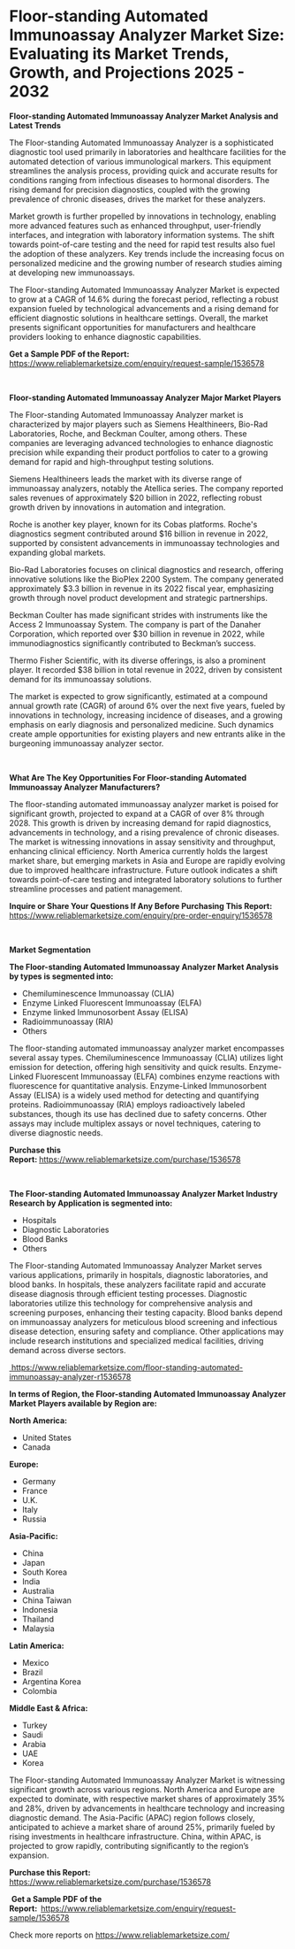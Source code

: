 <p><h1>Floor-standing Automated Immunoassay Analyzer Market Size: Evaluating its Market Trends, Growth, and Projections 2025 - 2032</h1></p><p><strong>Floor-standing Automated Immunoassay Analyzer Market Analysis and Latest Trends</strong></p>
<p><p>The Floor-standing Automated Immunoassay Analyzer is a sophisticated diagnostic tool used primarily in laboratories and healthcare facilities for the automated detection of various immunological markers. This equipment streamlines the analysis process, providing quick and accurate results for conditions ranging from infectious diseases to hormonal disorders. The rising demand for precision diagnostics, coupled with the growing prevalence of chronic diseases, drives the market for these analyzers.</p><p>Market growth is further propelled by innovations in technology, enabling more advanced features such as enhanced throughput, user-friendly interfaces, and integration with laboratory information systems. The shift towards point-of-care testing and the need for rapid test results also fuel the adoption of these analyzers. Key trends include the increasing focus on personalized medicine and the growing number of research studies aiming at developing new immunoassays.</p><p>The Floor-standing Automated Immunoassay Analyzer Market is expected to grow at a CAGR of 14.6% during the forecast period, reflecting a robust expansion fueled by technological advancements and a rising demand for efficient diagnostic solutions in healthcare settings. Overall, the market presents significant opportunities for manufacturers and healthcare providers looking to enhance diagnostic capabilities.</p></p>
<p><strong>Get a Sample PDF of the Report:&nbsp;</strong> <a href="https://www.reliablemarketsize.com/enquiry/request-sample/1536578?utm_campaign=3185&utm_medium=2&utm_source=Github&utm_content=ia&utm_term=05032025&utm_id=floor-standing-automated-immunoassay-analyzer">https://www.reliablemarketsize.com/enquiry/request-sample/1536578</a></p>
<p>&nbsp;</p>
<p><strong>Floor-standing Automated Immunoassay Analyzer Major Market Players</strong></p>
<p><p>The Floor-standing Automated Immunoassay Analyzer market is characterized by major players such as Siemens Healthineers, Bio-Rad Laboratories, Roche, and Beckman Coulter, among others. These companies are leveraging advanced technologies to enhance diagnostic precision while expanding their product portfolios to cater to a growing demand for rapid and high-throughput testing solutions.</p><p>Siemens Healthineers leads the market with its diverse range of immunoassay analyzers, notably the Atellica series. The company reported sales revenues of approximately $20 billion in 2022, reflecting robust growth driven by innovations in automation and integration.</p><p>Roche is another key player, known for its Cobas platforms. Roche's diagnostics segment contributed around $16 billion in revenue in 2022, supported by consistent advancements in immunoassay technologies and expanding global markets.</p><p>Bio-Rad Laboratories focuses on clinical diagnostics and research, offering innovative solutions like the BioPlex 2200 System. The company generated approximately $3.3 billion in revenue in its 2022 fiscal year, emphasizing growth through novel product development and strategic partnerships.</p><p>Beckman Coulter has made significant strides with instruments like the Access 2 Immunoassay System. The company is part of the Danaher Corporation, which reported over $30 billion in revenue in 2022, while immunodiagnostics significantly contributed to Beckman’s success.</p><p>Thermo Fisher Scientific, with its diverse offerings, is also a prominent player. It recorded $38 billion in total revenue in 2022, driven by consistent demand for its immunoassay solutions.</p><p>The market is expected to grow significantly, estimated at a compound annual growth rate (CAGR) of around 6% over the next five years, fueled by innovations in technology, increasing incidence of diseases, and a growing emphasis on early diagnosis and personalized medicine. Such dynamics create ample opportunities for existing players and new entrants alike in the burgeoning immunoassay analyzer sector.</p></p>
<p>&nbsp;</p>
<p><strong>What Are The Key Opportunities For Floor-standing Automated Immunoassay Analyzer Manufacturers?</strong></p>
<p><p>The floor-standing automated immunoassay analyzer market is poised for significant growth, projected to expand at a CAGR of over 8% through 2028. This growth is driven by increasing demand for rapid diagnostics, advancements in technology, and a rising prevalence of chronic diseases. The market is witnessing innovations in assay sensitivity and throughput, enhancing clinical efficiency. North America currently holds the largest market share, but emerging markets in Asia and Europe are rapidly evolving due to improved healthcare infrastructure. Future outlook indicates a shift towards point-of-care testing and integrated laboratory solutions to further streamline processes and patient management.</p></p>
<p><strong>Inquire or Share Your Questions If Any Before Purchasing This Report:</strong> <a href="https://www.reliablemarketsize.com/enquiry/pre-order-enquiry/1536578?utm_campaign=3185&utm_medium=2&utm_source=Github&utm_content=ia&utm_term=05032025&utm_id=floor-standing-automated-immunoassay-analyzer">https://www.reliablemarketsize.com/enquiry/pre-order-enquiry/1536578</a></p>
<p>&nbsp;</p>
<p><strong>Market Segmentation</strong></p>
<p><strong>The Floor-standing Automated Immunoassay Analyzer Market Analysis by types is segmented into:</strong></p>
<p><ul><li>Chemiluminescence Immunoassay (CLIA)</li><li>Enzyme Linked Fluorescent Immunoassay (ELFA)</li><li>Enzyme linked Immunosorbent Assay (ELISA)</li><li>Radioimmunoassay (RIA)</li><li>Others</li></ul></p>
<p><p>The floor-standing automated immunoassay analyzer market encompasses several assay types. Chemiluminescence Immunoassay (CLIA) utilizes light emission for detection, offering high sensitivity and quick results. Enzyme-Linked Fluorescent Immunoassay (ELFA) combines enzyme reactions with fluorescence for quantitative analysis. Enzyme-Linked Immunosorbent Assay (ELISA) is a widely used method for detecting and quantifying proteins. Radioimmunoassay (RIA) employs radioactively labeled substances, though its use has declined due to safety concerns. Other assays may include multiplex assays or novel techniques, catering to diverse diagnostic needs.</p></p>
<p><strong>Purchase this Report:&nbsp;</strong><a href="https://www.reliablemarketsize.com/purchase/1536578?utm_campaign=3185&utm_medium=2&utm_source=Github&utm_content=ia&utm_term=05032025&utm_id=floor-standing-automated-immunoassay-analyzer">https://www.reliablemarketsize.com/purchase/1536578</a></p>
<p>&nbsp;</p>
<p><strong>The Floor-standing Automated Immunoassay Analyzer Market Industry Research by Application is segmented into:</strong></p>
<p><ul><li>Hospitals</li><li>Diagnostic Laboratories</li><li>Blood Banks</li><li>Others</li></ul></p>
<p><p>The Floor-standing Automated Immunoassay Analyzer Market serves various applications, primarily in hospitals, diagnostic laboratories, and blood banks. In hospitals, these analyzers facilitate rapid and accurate disease diagnosis through efficient testing processes. Diagnostic laboratories utilize this technology for comprehensive analysis and screening purposes, enhancing their testing capacity. Blood banks depend on immunoassay analyzers for meticulous blood screening and infectious disease detection, ensuring safety and compliance. Other applications may include research institutions and specialized medical facilities, driving demand across diverse sectors.</p></p>
<p><a href="https://www.reliablemarketsize.com/floor-standing-automated-immunoassay-analyzer-r1536578?utm_campaign=3185&utm_medium=2&utm_source=Github&utm_content=ia&utm_term=05032025&utm_id=floor-standing-automated-immunoassay-analyzer">&nbsp;https://www.reliablemarketsize.com/floor-standing-automated-immunoassay-analyzer-r1536578</a></p>
<p><strong>In terms of Region, the Floor-standing Automated Immunoassay Analyzer Market Players available by Region are:</strong></p>
<p>
    <p> <strong> North America: </strong>
        <ul>
            <li>United States</li>
            <li>Canada</li>
        </ul>
        </p> 
    <p> <strong> Europe: </strong>
        <ul>
            <li>Germany</li>
            <li>France</li>
            <li>U.K.</li>
            <li>Italy</li>
            <li>Russia</li>
        </ul>
        </p> 
    <p> <strong> Asia-Pacific: </strong>
        <ul>
            <li>China</li>
            <li>Japan</li>
            <li>South Korea</li>
            <li>India</li>
            <li>Australia</li>
            <li>China Taiwan</li>
            <li>Indonesia</li>
            <li>Thailand</li>
            <li>Malaysia</li>
        </ul>
        </p> 
    <p> <strong> Latin America: </strong>
        <ul>
            <li>Mexico</li>
            <li>Brazil</li>
            <li>Argentina Korea</li>
            <li>Colombia</li>
        </ul>
        </p> 
    <p> <strong> Middle East & Africa: </strong>
        <ul>
            <li>Turkey</li>
            <li>Saudi</li>
            <li>Arabia</li>
            <li>UAE</li>
            <li>Korea</li>
        </ul>
    </p>
    </p>
<p><p>The Floor-standing Automated Immunoassay Analyzer Market is witnessing significant growth across various regions. North America and Europe are expected to dominate, with respective market shares of approximately 35% and 28%, driven by advancements in healthcare technology and increasing diagnostic demand. The Asia-Pacific (APAC) region follows closely, anticipated to achieve a market share of around 25%, primarily fueled by rising investments in healthcare infrastructure. China, within APAC, is projected to grow rapidly, contributing significantly to the region’s expansion.</p></p>
<p><strong>Purchase this Report: </strong><a href="https://www.reliablemarketsize.com/purchase/1536578?utm_campaign=3185&utm_medium=2&utm_source=Github&utm_content=ia&utm_term=05032025&utm_id=floor-standing-automated-immunoassay-analyzer">https://www.reliablemarketsize.com/purchase/1536578</a></p>
<p>&nbsp;<strong>Get a Sample PDF of the Report:&nbsp;&nbsp;</strong><a href="https://www.reliablemarketsize.com/enquiry/request-sample/1536578?utm_campaign=3185&utm_medium=2&utm_source=Github&utm_content=ia&utm_term=05032025&utm_id=floor-standing-automated-immunoassay-analyzer">https://www.reliablemarketsize.com/enquiry/request-sample/1536578</a></p>
<p><strong></strong></p>
<p>Check more reports on <a href="https://www.reliablemarketsize.com/?utm_campaign=3185&utm_medium=2&utm_source=Github&utm_content=ia&utm_term=05032025&utm_id=floor-standing-automated-immunoassay-analyzer">https://www.reliablemarketsize.com/</a></p>